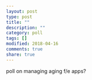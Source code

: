 ```yaml
---
layout: post
type: post
title: ""
description: ""
category: poll
tags: []
modified: 2018-04-16
comments: true
share: true
---
```

poll on managing aging f/e apps?